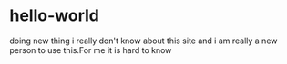 # hello-world
doing new thing
i really don't know about this site and i am really a new person to use this.For me it is hard to know
